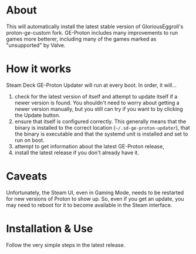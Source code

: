 # About

This will automatically install the latest stable version of GloriousEggroll's proton-ge-custom fork. GE-Proton includes many improvements to run games more betterer, including many of the games marked as "unsupported" by Valve.

# How it works

Steam Deck GE-Proton Updater will run at every boot. In order, it will...
1. check for the latest version of itself and attempt to update itself if a newer version is found. You shouldn't need to worry about getting a newer version manually, but you still can try if you want to by clicking the Update button.
2. ensure that itself is configured correctly. This generally means that the binary is installed to the correct location (`~/.sd-ge-proton-updater`), that the binary is executable and that the systemd unit is installed and set to run on boot.
3. attempt to get information about the latest GE-Proton release,
4. install the latest release if you don't already have it.

# Caveats

Unfortunately, the Steam UI, even in Gaming Mode, needs to be restarted for new versions of Proton to show up. So, even if you get an update, you may need to reboot for it to become available in the Steam interface.

# Installation & Use

Follow the very simple steps in the latest release.
